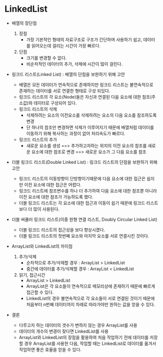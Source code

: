 # LinkedList

- 배열의 장단점
    1. 장점
        * 가장 기본적인 형태의 자료구조로 구조가 간단하며 사용하기 쉽고, 데이터를 읽어오는데 걸리는 시간이 가장 빠르다.
    2. 단점
        * 크기를 변경할 수 없다.
        * 비순차적인 데이터의 추가, 삭제에 시간이 많이 걸린다.

- 링크드 리스트(Linked List) : 배열의 단점을 보완하기 위해 고안 
    * 배열은 모든 데이터가 연속적으로 존재하지만 링크드 리스트는 불연속적으로 존재하는 데이터를 서로 연결한 형태로 구성 되있다.
    * 링크드 리스트의 각 요소(Node)들은 자신과 연결된 다음 요소에 대한 참조(주소값)와 데이터로 구성되어 있다.
    * 링크드 리스트의 삭제 
        - 삭제하려는 요소의 이전요소를 삭제하려는 요소의 다음 요소를 참조하도록 변경
        - 단 하나의 참조만 변경하면 삭제가 이루어지기 때문에 배열처럼 데이터를 이동하기 위해 복사하는 과정이 없어 처리속도가 빠르다.
    * 링크드 리스트의 추가
        - 새로운 요소를 생성 ==> 추가하고자하는 위치의 이전 요소의 참조를 새로운 요소에 대한 참조로 변경 ==> 새로운 요소가 그 다음 요소를 참조
    
- 더블 링크드 리스트(Double Linked List) : 링크드 리스트의 단점을 보완하기 위해 고안 
    * 링크드 리스트의 이동방향이 단방향이기때문에 다음 요소에 대한 접근은 쉽지만 이전 요소에 대한 접근은 어렵다.
    * 링크드 리스트에 참조변수를 하나 더 추가하여 다음 요소에 대한 참조뿐 아니라 이전 요소에 대한 참조가 가능하도록 했다.
    * 더블 링크드 리스트는 각 요소에 대한 접근과 이동이 쉽기 때문에 링크드 리스트보다 더 많이 사용된다.
    
- 더블 써큘러 링크드 리스트(이중 원형 연결 리스트, Doubly Circular Linked List)
    * 더블 링크드 리스트의 접근성을 보다 향상시켰다.
    * 더블 링크드 리스트의 첫번째 요소와 마지막 요소를 서로 연결시킨 것이다.
    
- ArrayList와 LinkedList의 차이점
    1. 추가/삭제
        * 순차적으로 추가/삭제할 경우 : ArrayList > LinkedList
        * 중간에 데이터를 추가/삭제할 경우 : ArrayList < LinkedList    
    2. 읽기, 접근시간
        * ArrayList > LinkedList
        * ArrayList은 각 요소들이 연속적으로 메모리상에 존재하기 때문에 빠르게 접근할 수 있다.
        * LinkedList의 경우 불연속적으로 각 요소들이 서로 연결된 것이기 때문에 처음부터 n번째 데이터까지 차례로 따라가야만 원하는 값을 얻을 수 있다.
        
- 결론
    * 다루고자 하는 데이터의 갯수가 변하지 않는 경우 ArrayList를 사용
    * 데이터의 개수의 변경이 잦다면 LinkedList를 사용
    * ArrayList와 LinkedList의 장점을 활용하여 처음 작업하기 전에 데이터를 저장할 경우 ArrayList를 사용한 다음, 작업할 때는 LinkedList로 데이터를 옮겨서 작업하면 좋은 효율을 얻을 수 있다.